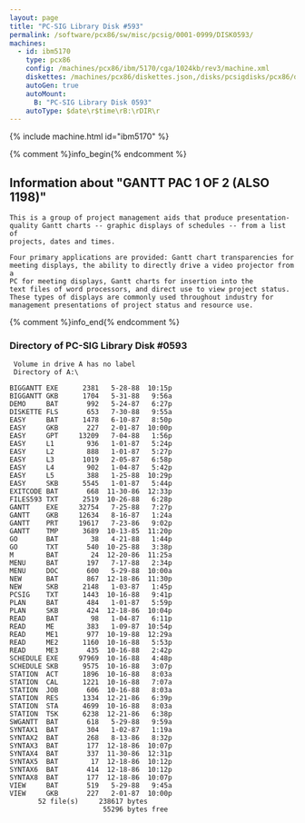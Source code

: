 ```yaml
---
layout: page
title: "PC-SIG Library Disk #593"
permalink: /software/pcx86/sw/misc/pcsig/0001-0999/DISK0593/
machines:
  - id: ibm5170
    type: pcx86
    config: /machines/pcx86/ibm/5170/cga/1024kb/rev3/machine.xml
    diskettes: /machines/pcx86/diskettes.json,/disks/pcsigdisks/pcx86/diskettes.json
    autoGen: true
    autoMount:
      B: "PC-SIG Library Disk 0593"
    autoType: $date\r$time\rB:\rDIR\r
---
```


{% include machine.html id="ibm5170" %}

{% comment %}info_begin{% endcomment %}

## Information about "GANTT PAC 1 OF 2 (ALSO 1198)"

    This is a group of project management aids that produce presentation-
    quality Gantt charts -- graphic displays of schedules -- from a list of
    projects, dates and times.
    
    Four primary applications are provided: Gantt chart transparencies for
    meeting displays, the ability to directly drive a video projector from a
    PC for meeting displays, Gantt charts for insertion into the
    text files of word processors, and direct use to view project status.
    These types of displays are commonly used throughout industry for
    management presentations of project status and resource use.
{% comment %}info_end{% endcomment %}


### Directory of PC-SIG Library Disk #0593

     Volume in drive A has no label
     Directory of A:\

    BIGGANTT EXE      2381   5-28-88  10:15p
    BIGGANTT GKB      1704   5-31-88   9:56a
    DEMO     BAT       992   5-24-87   6:27p
    DISKETTE FLS       653   7-30-88   9:55a
    EASY     BAT      1478   6-10-87   8:50p
    EASY     GKB       227   2-01-87  10:00p
    EASY     GPT     13209   7-04-88   1:56p
    EASY     L1        936   1-01-87   5:24p
    EASY     L2        888   1-01-87   5:27p
    EASY     L3       1019   2-05-87   6:58p
    EASY     L4        902   1-04-87   5:42p
    EASY     L5        388   1-25-88  10:29p
    EASY     SKB      5545   1-01-87   5:44p
    EXITCODE BAT       668  11-30-86  12:33p
    FILES593 TXT      2519  10-26-88   6:28p
    GANTT    EXE     32754   7-25-88   7:27p
    GANTT    GKB     12634   8-16-87   1:24a
    GANTT    PRT     19617   7-23-86   9:02p
    GANTT    TMP      3689  10-13-85  11:20p
    GO       BAT        38   4-21-88   1:44p
    GO       TXT       540  10-25-88   3:38p
    M        BAT        24  12-20-86  11:25a
    MENU     BAT       197   7-17-88   2:34p
    MENU     DOC       600   5-29-88  10:00a
    NEW      BAT       867  12-18-86  11:30p
    NEW      SKB      2148   1-03-87   1:45p
    PCSIG    TXT      1443  10-16-88   9:41p
    PLAN     BAT       484   1-01-87   5:59p
    PLAN     SKB       424  12-18-86  10:04p
    READ     BAT        98   1-04-87   6:11p
    READ     ME        383   1-09-87  10:54p
    READ     ME1       977  10-19-88  12:29a
    READ     ME2      1160  10-16-88   5:53p
    READ     ME3       435  10-16-88   2:42p
    SCHEDULE EXE     97969  10-16-88   4:48p
    SCHEDULE SKB      9575  10-16-88   3:07p
    STATION  ACT      1896  10-16-88   8:03a
    STATION  CAL      1221  10-16-88   7:07a
    STATION  JOB       606  10-16-88   8:03a
    STATION  RES      1334  12-21-86   6:39p
    STATION  STA      4699  10-16-88   8:03a
    STATION  TSK      6238  12-21-86   6:38p
    SWGANTT  BAT       618   5-29-88   9:59a
    SYNTAX1  BAT       304   1-02-87   1:19a
    SYNTAX2  BAT       268   8-13-86   8:32p
    SYNTAX3  BAT       177  12-18-86  10:07p
    SYNTAX4  BAT       337  11-30-86  12:31p
    SYNTAX5  BAT        17  12-18-86  10:12p
    SYNTAX6  BAT       414  12-18-86  10:12p
    SYNTAX8  BAT       177  12-18-86  10:07p
    VIEW     BAT       519   5-29-88   9:45a
    VIEW     GKB       227   2-01-87  10:00p
           52 file(s)     238617 bytes
                           55296 bytes free
